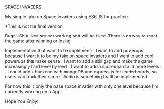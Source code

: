 SPACE INVADERS

My simple take on Space Invaders using ES6 JS for practice

*This is not the final version

Bugs:
 .Ship lives are not working and will be fixed 
 .There is no way to reset the game after winning or losing
 
Implementation that want to be implement:
 . I want to add powerups because I want it to be my take on space invaders and I want to add cool powerups that make sense
 . I want to add a skill gap and make the game increasingly hard level by level
 . I want to add a scoreboard and more levels
 . I could add a backend with mongoDB and express.js for leaderboards, so users can track their score
 . Audio is something thatll be implemented
 
 For now this is only the base space invader with only one level because I'm currently working on a App
 
 Hope You Enjoy!
 
